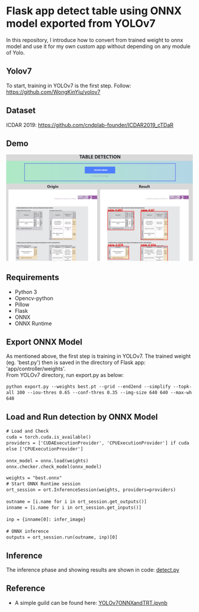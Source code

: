 # Flask app detect table using ONNX model exported from YOLOv7

In this repository, I introduce how to convert from trained weight to onnx model and use it for my own custom app without depending on any module of Yolo.

## Yolov7
To start, training in YOLOv7 is the first step. Follow: https://github.com/WongKinYiu/yolov7

## Dataset
ICDAR 2019: https://github.com/cndplab-founder/ICDAR2019_cTDaR

## Demo
![infer_result](plot_git/infer_result.png)

## Requirements
- Python 3
- Opencv-python
- Pillow
- Flask
- ONNX
- ONNX Runtime 

## Export ONNX Model
As mentioned above, the first step is training in YOLOv7. The trained weight (eg. 'best.py') then is saved in the directory of Flask app: 'app/controller/weights'. <br/>
From YOLOv7 directory, run export.py as below:

``` shell
python export.py --weights best.pt --grid --end2end --simplify --topk-all 100 --iou-thres 0.65 --conf-thres 0.35 --img-size 640 640 --max-wh 640
```

## Load and Run detection by ONNX Model

``` shell
# Load and Check
cuda = torch.cuda.is_available()
providers = ['CUDAExecutionProvider', 'CPUExecutionProvider'] if cuda else ['CPUExecutionProvider']

onnx_model = onnx.load(weights)
onnx.checker.check_model(onnx_model)
```

``` shell
weights = "best.onnx"
# Start ONNX Runtime session
ort_session = ort.InferenceSession(weights, providers=providers)

outname = [i.name for i in ort_session.get_outputs()]
inname = [i.name for i in ort_session.get_inputs()]

inp = {inname[0]: infer_image}

# ONNX inference
outputs = ort_session.run(outname, inp)[0]
```

## Inference
The inference phase and showing results are shown in code: [detect.py](https://github.com/HoangPham3003/Table-Detection-From-YOLOv7-to-Flask/blob/main/app/controller/detect.py)

## Reference
- A simple guild can be found here: [YOLOv7ONNXandTRT.ipynb](https://colab.research.google.com/github/WongKinYiu/yolov7/blob/main/tools/YOLOv7onnx.ipynb#scrollTo=yfZALjuo-_Md) 



